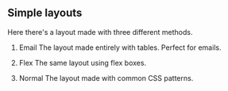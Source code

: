 ## Simple layouts
Here there's a layout made with three different methods.

1. Email
The layout made entirely with tables. Perfect for emails.

2. Flex
The same layout using flex boxes.

3. Normal
The layout made with common CSS patterns.
